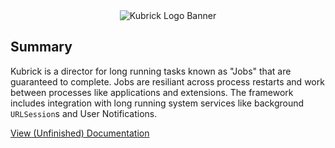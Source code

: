 <div align="center">
  <img srcset="./Sources/Kubrick/Kubrick.docc/Resources/banner.png?raw=true, ./Sources/Kubrick/Kubrick.docc/Resources/banner@2x.png?raw=true 2x, ./Sources/Kubrick/Kubrick.docc/Resources/banner@3x.png?raw=true 3x"
       src="./Sources/Kubrick/Kubrick.docc/Resources/banner.png?raw=true" alt="Kubrick Logo Banner" />
</div>

## Summary

Kubrick is a director for long running tasks known as "Jobs" that are guaranteed to complete. Jobs are resiliant across
process restarts and work between processes like applications and extensions. The framework includes integration with
long running system services like background `URLSession`s and User Notifications.  



[View (Unfinished) Documentation](https://outfoxx.github.io/Kubrick/main/documentation/kubrick)
